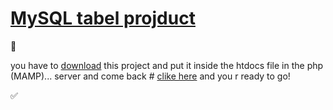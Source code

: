 # [MySQL tabel projduct](http://localhost/MySQL-table-main/index.php)
🚫

you have to [download](https://github.com/Ahmed-Aoulad-Amar/MySQL-table/archive/refs/heads/main.zip) this project and put it  inside the  htdocs file in the php (MAMP)... server and  come back # [clike here](http://localhost/MySQL-table-main/index.php) and you r ready to go!

✅


